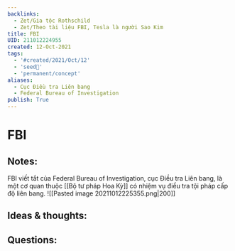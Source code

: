 ```yaml
---
backlinks:
  - Zet/Gia tộc Rothschild
  - Zet/Theo tài liệu FBI, Tesla là người Sao Kim
title: FBI
UID: 211012224955
created: 12-Oct-2021
tags:
  - '#created/2021/Oct/12'
  - 'seed🥜'
  - 'permanent/concept'
aliases:
  - Cục Điều tra Liên bang
  - Federal Bureau of Investigation
publish: True
---
```

# FBI

## Notes:
FBI viết tắt của Federal Bureau of Investigation, cục Điều tra Liên bang, là một cơ quan thuộc [[Bộ tư pháp Hoa Kỳ]] có nhiệm vụ điều tra tội pháp cấp độ liên bang.
![[Pasted image 20211012225355.png|200]]

## Ideas & thoughts:

## Questions:

